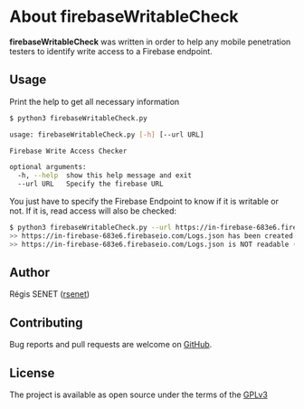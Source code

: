 # About firebaseWritableCheck

**firebaseWritableCheck** was written in order to help any mobile penetration testers to identify write access to a Firebase endpoint.

## Usage

Print the help to get all necessary information

```bash
$ python3 firebaseWritableCheck.py 

usage: firebaseWritableCheck.py [-h] [--url URL]

Firebase Write Access Checker

optional arguments:
  -h, --help  show this help message and exit
  --url URL   Specify the firebase URL
```

You just have to specify the Firebase Endpoint to know if it is writable or not. If it is, read access will also be checked:

```bash
$ python3 firebaseWritableCheck.py --url https://in-firebase-683e6.firebaseio.com/Logs.json
>> https://in-firebase-683e6.firebaseio.com/Logs.json has been created (write permission is allowed)
>> https://in-firebase-683e6.firebaseio.com/Logs.json is NOT readable (read permission is NOT allowed)
```

## Author

Régis SENET ([rsenet](https://github.com/rsenet))


## Contributing

Bug reports and pull requests are welcome on [GitHub](https://github.com/rsenet/firebaseWritableCheck).

## License

The project is available as open source under the terms of the [GPLv3](https://www.gnu.org/licenses/quick-guide-gplv3.en.html)
